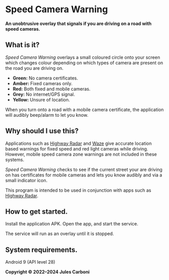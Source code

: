 # Speed Camera Warning

**An unobtrusive overlay that signals if you are driving on a road with speed cameras.**

## What is it?

*Speed Camera Warning* overlays a small coloured circle onto your screen which changes colour depending on which types of camera are present on the road you are driving on.
- **Green:** No camera certificates.
- **Amber:** Fixed cameras only.
- **Red:** Both fixed and mobile cameras.
- **Grey:** No internet/GPS signal.
- **Yellow:** Unsure of location.

When you turn onto a road with a mobile camera certificate, the application will audibly beep/alarm to let you know.

## Why should I use this?

Applications such as [Highway Radar](https://highwayradar.com/ "Highway Radar") and [Waze](https://www.waze.com/ "Waze") give accurate location based warnings for fixed speed and red light cameras while driving.
However, mobile speed camera zone warnings are not included in these systems.

*Speed Camera Warning* checks to see if the current street your are driving on has certificates for mobile cameras and lets you know audibly and via a small indicator icon.

This program is intended to be used in conjunction with apps such as [Highway Radar](https://highwayradar.com/ "Highway Radar").

## How to get started.

Install the application APK.
Open the app, and start the service.

The service will run as an overlay until it is stopped.

## System requirements.

Android 9 (API level 28)

**Copyright © 2022–2024 Jules Carboni**
